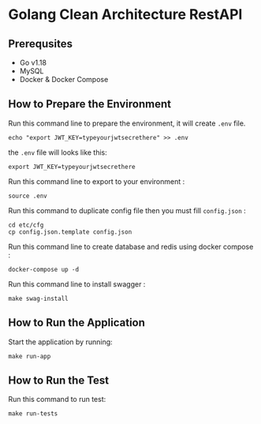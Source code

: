 # Golang Clean Architecture RestAPI

## Prerequsites

- Go v1.18
- MySQL
- Docker & Docker Compose

## How to Prepare the Environment

Run this command line to prepare the environment, it will create `.env` file.

```shell
echo "export JWT_KEY=typeyourjwtsecrethere" >> .env
```

the `.env` file will looks like this:

```shell
export JWT_KEY=typeyourjwtsecrethere
```

Run this command line to export to your environment :

```shell
source .env
```

Run this command to duplicate config file then you must fill `config.json` :

```shell
cd etc/cfg
cp config.json.template config.json
```

Run this command line to create database and redis using docker compose :

```shell
docker-compose up -d
```

Run this command line to install swagger :

```shell
make swag-install
```

## How to Run the Application

Start the application by running:

```shell
make run-app
```

## How to Run the Test

Run this command to run test:

```shell
make run-tests
```
